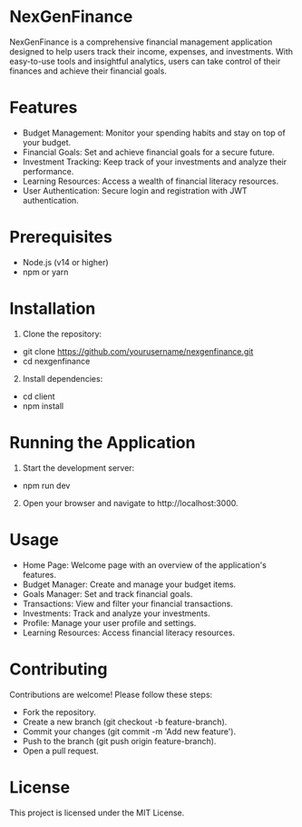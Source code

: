 # NexGenFinance


NexGenFinance is a comprehensive financial management application designed to help users track their income, expenses, and investments. With easy-to-use tools and insightful analytics, users can take control of their finances and achieve their financial goals.

# Features


- Budget Management: Monitor your spending habits and stay on top of your budget.
- Financial Goals: Set and achieve financial goals for a secure future.
- Investment Tracking: Keep track of your investments and analyze their performance.
- Learning Resources: Access a wealth of financial literacy resources.
- User Authentication: Secure login and registration with JWT authentication.

# Prerequisites

- Node.js (v14 or higher)
- npm or yarn

# Installation

1. Clone the repository:

- git clone https://github.com/yourusername/nexgenfinance.git
- cd nexgenfinance

2. Install dependencies:

- cd client
- npm install

# Running the Application

1. Start the development server:

- npm run dev

2. Open your browser and navigate to http://localhost:3000.


# Usage


- Home Page: Welcome page with an overview of the application's features.
- Budget Manager: Create and manage your budget items.
- Goals Manager: Set and track financial goals.
- Transactions: View and filter your financial transactions.
- Investments: Track and analyze your investments.
- Profile: Manage your user profile and settings.
- Learning Resources: Access financial literacy resources.


# Contributing

Contributions are welcome! Please follow these steps:

- Fork the repository.
- Create a new branch (git checkout -b feature-branch).
- Commit your changes (git commit -m 'Add new feature').
- Push to the branch (git push origin feature-branch).
- Open a pull request.


# License

This project is licensed under the MIT License.
